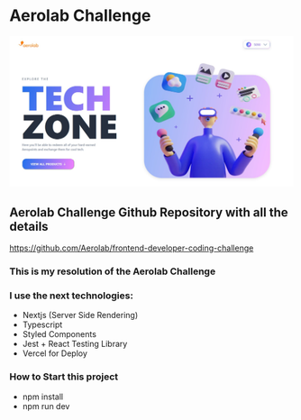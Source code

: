 # Aerolab Challenge

![page Screen](./public/images/pageAerolab.jpg)

## Aerolab Challenge Github Repository with all the details

https://github.com/Aerolab/frontend-developer-coding-challenge


### This is my resolution of the Aerolab Challenge
### I use the next technologies:
- Nextjs (Server Side Rendering)
- Typescript
- Styled Components
- Jest + React Testing Library
- Vercel for Deploy


### How to Start this project

- npm install
- npm run dev